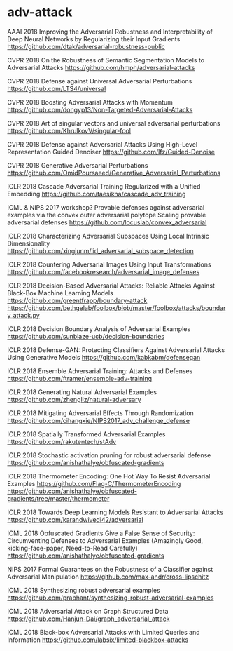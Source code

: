 # adv-attack
 
AAAI 2018 Improving the Adversarial Robustness and Interpretability of Deep Neural Networks by Regularizing their Input Gradients https://github.com/dtak/adversarial-robustness-public

CVPR 2018 On the Robustness of Semantic Segmentation Models to Adversarial Attacks https://github.com/hmph/adversarial-attacks

CVPR 2018 Defense against Universal Adversarial Perturbations https://github.com/LTS4/universal

CVPR 2018 Boosting Adversarial Attacks with Momentum https://github.com/dongyp13/Non-Targeted-Adversarial-Attacks

CVPR 2018 Art of singular vectors and universal adversarial perturbations https://github.com/KhrulkovV/singular-fool 

CVPR 2018 Defense against Adversarial Attacks Using High-Level Representation Guided Denoiser https://github.com/lfz/Guided-Denoise

CVPR 2018 Generative Adversarial Perturbations https://github.com/OmidPoursaeed/Generative_Adversarial_Perturbations

ICLR 2018 Cascade Adversarial Training Regularized with a Unified Embedding https://github.com/taesikna/cascade_adv_training 

ICML & NIPS 2017 workshop? Provable defenses against adversarial examples via the convex outer adversarial polytope Scaling provable adversarial defenses https://github.com/locuslab/convex_adversarial 

ICLR 2018 Characterizing Adversarial Subspaces Using Local Intrinsic Dimensionality https://github.com/xingjunm/lid_adversarial_subspace_detection 

ICLR 2018 Countering Adversarial Images Using Input Transformations https://github.com/facebookresearch/adversarial_image_defenses 

ICLR 2018 Decision-Based Adversarial Attacks: Reliable Attacks Against Black-Box Machine Learning Models https://github.com/greentfrapp/boundary-attack https://github.com/bethgelab/foolbox/blob/master/foolbox/attacks/boundary_attack.py 

ICLR 2018 Decision Boundary Analysis of Adversarial Examples https://github.com/sunblaze-ucb/decision-boundaries 

ICLR 2018 Defense-GAN: Protecting Classifiers Against Adversarial Attacks Using Generative Models https://github.com/kabkabm/defensegan 

ICLR 2018 Ensemble Adversarial Training: Attacks and Defenses https://github.com/ftramer/ensemble-adv-training 

ICLR 2018 Generating Natural Adversarial Examples https://github.com/zhengliz/natural-adversary

ICLR 2018 Mitigating Adversarial Effects Through Randomization https://github.com/cihangxie/NIPS2017_adv_challenge_defense 

ICLR 2018 Spatially Transformed Adversarial Examples https://github.com/rakutentech/stAdv 

ICLR 2018 Stochastic activation pruning for robust adversarial defense https://github.com/anishathalye/obfuscated-gradients 

ICLR 2018 Thermometer Encoding: One Hot Way To Resist Adversarial Examples https://github.com/Flag-C/ThermometerEncoding  https://github.com/anishathalye/obfuscated-gradients/tree/master/thermometer 

ICLR 2018 Towards Deep Learning Models Resistant to Adversarial Attacks https://github.com/karandwivedi42/adversarial 

ICML 2018 Obfuscated Gradients Give a False Sense of Security: Circumventing Defenses to Adversarial Examples (Amazingly Good, kicking-face-paper, Need-to-Read Carefully) https://github.com/anishathalye/obfuscated-gradients 

NIPS 2017 Formal Guarantees on the Robustness of a Classifier against Adversarial Manipulation https://github.com/max-andr/cross-lipschitz 

ICML 2018 Synthesizing robust adversarial examples https://github.com/prabhant/synthesizing-robust-adversarial-examples 

ICML 2018 Adversarial Attack on Graph Structured Data https://github.com/Hanjun-Dai/graph_adversarial_attack 

ICML 2018 Black-box Adversarial Attacks with Limited Queries and Information https://github.com/labsix/limited-blackbox-attacks 

